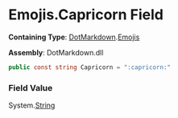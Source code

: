 # Emojis\.Capricorn Field

**Containing Type**: [DotMarkdown](../../README.md)\.[Emojis](../README.md)

**Assembly**: DotMarkdown\.dll

```csharp
public const string Capricorn = ":capricorn:"
```

### Field Value

System\.[String](https://docs.microsoft.com/en-us/dotnet/api/system.string)